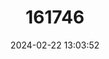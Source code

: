 ---
title: "161746"
category: "Heteronarce garmani"
draft: false
date: 2024-02-22 13:03:52
languages:
  Afrikaans: ["Natal Drilvis"]
  English: ["Natal Sleeper Ray"]
---